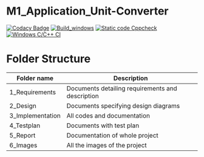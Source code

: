 # M1_Application_Unit-Converter

[![Codacy Badge](https://api.codacy.com/project/badge/Grade/1ece60775c884052a09edf4d3ed7f127)](https://app.codacy.com/gh/Harish1307/M1_Application_Unit-Converter?utm_source=github.com&utm_medium=referral&utm_content=Harish1307/M1_Application_Unit-Converter&utm_campaign=Badge_Grade_Settings) [![Build_windows](https://github.com/Harish1307/M1_Application_Unit-Converter/actions/workflows/Build_windows.yml/badge.svg)](https://github.com/Harish1307/M1_Application_Unit-Converter/actions/workflows/Build_windows.yml) [![Static code Cppcheck](https://github.com/Harish1307/M1_Application_Unit-Converter/actions/workflows/Static%20code%20Cppcheck.yml/badge.svg)](https://github.com/Harish1307/M1_Application_Unit-Converter/actions/workflows/Static%20code%20Cppcheck.yml)
[![Windows C/C++ CI](https://github.com/Harish1307/M1_Application_Unit-Converter/actions/workflows/Windows.yml/badge.svg)](https://github.com/Harish1307/M1_Application_Unit-Converter/actions/workflows/Windows.yml)

# Folder Structure
Folder name        | Description                                     |
-------------------|-------------------------------------------------|
1_Requirements     | Documents detailing requirements and description|
2_Design           | Documents specifying design diagrams            |
3_Implementation   | All codes and documentation                     |
4_Testplan         | Documents with test plan                        |
5_Report           | Documentation of whole project                  |
6_Images           | All the images of the project                   |


